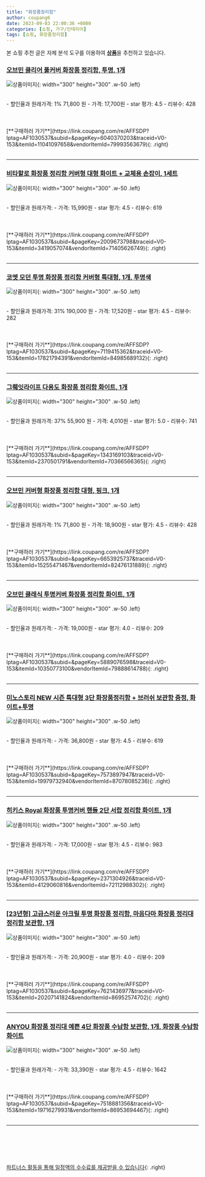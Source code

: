 ```yaml
---
title: "화장품정리함"
author: coupang6
date: 2023-09-03 22:00:36 +0800
categories: [쇼핑, 가구/인테리어]
tags: [쇼핑, 화장품정리함]
---
```


본 쇼핑 추천 글은 자체 분석 도구를 이용하여 [**상품**](https://link.coupang.com/a/bao1ui)을 추천하고 있습니다.

### [오브민 클리어 풀커버 화장품 정리함, 투명, 1개](https://link.coupang.com/re/AFFSDP?lptag=AF1030537&subid=&pageKey=6040370203&traceid=V0-153&itemId=11041097658&vendorItemId=79993563679)

![상품이미지](https://thumbnail6.coupangcdn.com/thumbnails/remote/230x230ex/image/vendor_inventory/c680/cb84327292f4cf2420d01c140b6be43e4245e941d2bcb47fa34a011bfdd9.jpg){: width="300" height="300" .w-50 .left}


<br>
- 할인율과 원래가격: 1%  71,800   원
- 가격: 17,700원
- star 평가: 4.5
- 리뷰수: 428
<br>
<br>
<br>
<br>
[**구매하러 가기**](https://link.coupang.com/re/AFFSDP?lptag=AF1030537&subid=&pageKey=6040370203&traceid=V0-153&itemId=11041097658&vendorItemId=79993563679){: .right}
<br>
<br>

---

### [비타할로 화장품 정리함 커버형 대형 화이트 + 교체용 손잡이, 1세트](https://link.coupang.com/re/AFFSDP?lptag=AF1030537&subid=&pageKey=2009673798&traceid=V0-153&itemId=3419057074&vendorItemId=71405626749)

![상품이미지](https://thumbnail9.coupangcdn.com/thumbnails/remote/230x230ex/image/retail/images/345127634321155-675dfd4e-e555-4078-bf99-cb0dd6527760.jpg){: width="300" height="300" .w-50 .left}


<br>
- 할인율과 원래가격: 
- 가격: 15,990원
- star 평가: 4.5
- 리뷰수: 619
<br>
<br>
<br>
<br>
[**구매하러 가기**](https://link.coupang.com/re/AFFSDP?lptag=AF1030537&subid=&pageKey=2009673798&traceid=V0-153&itemId=3419057074&vendorItemId=71405626749){: .right}
<br>
<br>

---

### [코멧 모던 투명 화장품 정리함 커버형 특대형, 1개, 투명색](https://link.coupang.com/re/AFFSDP?lptag=AF1030537&subid=&pageKey=7119415362&traceid=V0-153&itemId=17821794391&vendorItemId=84985689132)

![상품이미지](https://thumbnail10.coupangcdn.com/thumbnails/remote/230x230ex/image/retail/images/2898693322019572-55e831a3-ed68-48f3-a000-a386731d5dcb.jpg){: width="300" height="300" .w-50 .left}


<br>
- 할인율과 원래가격: 31%  190,000   원
- 가격: 17,520원
- star 평가: 4.5
- 리뷰수: 282
<br>
<br>
<br>
<br>
[**구매하러 가기**](https://link.coupang.com/re/AFFSDP?lptag=AF1030537&subid=&pageKey=7119415362&traceid=V0-153&itemId=17821794391&vendorItemId=84985689132){: .right}
<br>
<br>

---

### [그뤠잇라이프 다용도 화장품 정리함 화이트, 1개](https://link.coupang.com/re/AFFSDP?lptag=AF1030537&subid=&pageKey=1343169103&traceid=V0-153&itemId=2370501791&vendorItemId=70366566365)

![상품이미지](https://thumbnail10.coupangcdn.com/thumbnails/remote/230x230ex/image/retail/images/2020/03/12/14/1/6896fa49-3478-4298-9d53-edd58f0b6562.jpg){: width="300" height="300" .w-50 .left}


<br>
- 할인율과 원래가격: 37%  55,900   원
- 가격: 4,010원
- star 평가: 5.0
- 리뷰수: 741
<br>
<br>
<br>
<br>
[**구매하러 가기**](https://link.coupang.com/re/AFFSDP?lptag=AF1030537&subid=&pageKey=1343169103&traceid=V0-153&itemId=2370501791&vendorItemId=70366566365){: .right}
<br>
<br>

---

### [오브민 커버형 화장품 정리함 대형, 핑크, 1개](https://link.coupang.com/re/AFFSDP?lptag=AF1030537&subid=&pageKey=6653925737&traceid=V0-153&itemId=15255471467&vendorItemId=82476131889)

![상품이미지](https://thumbnail8.coupangcdn.com/thumbnails/remote/230x230ex/image/vendor_inventory/43e3/79d4a6c00d8a66829affc7c80200fc0060e568895faa1a5377520e4c3d74.png){: width="300" height="300" .w-50 .left}


<br>
- 할인율과 원래가격: 1%  71,800   원
- 가격: 18,900원
- star 평가: 4.5
- 리뷰수: 428
<br>
<br>
<br>
<br>
[**구매하러 가기**](https://link.coupang.com/re/AFFSDP?lptag=AF1030537&subid=&pageKey=6653925737&traceid=V0-153&itemId=15255471467&vendorItemId=82476131889){: .right}
<br>
<br>

---

### [오브민 클래식 투명커버 화장품 정리함 화이트, 1개](https://link.coupang.com/re/AFFSDP?lptag=AF1030537&subid=&pageKey=5889076598&traceid=V0-153&itemId=10350773100&vendorItemId=79888614788)

![상품이미지](https://thumbnail7.coupangcdn.com/thumbnails/remote/230x230ex/image/vendor_inventory/a78a/409ec7d0838182fe9e0bd853c31a51b9837cf9d208ea30066c5875a92290.jpg){: width="300" height="300" .w-50 .left}


<br>
- 할인율과 원래가격: 
- 가격: 19,000원
- star 평가: 4.0
- 리뷰수: 209
<br>
<br>
<br>
<br>
[**구매하러 가기**](https://link.coupang.com/re/AFFSDP?lptag=AF1030537&subid=&pageKey=5889076598&traceid=V0-153&itemId=10350773100&vendorItemId=79888614788){: .right}
<br>
<br>

---

### [미노스토리 NEW 시즌 특대형 3단 화장품정리함 + 브러쉬 보관함 증정, 화이트+투명](https://link.coupang.com/re/AFFSDP?lptag=AF1030537&subid=&pageKey=7573897947&traceid=V0-153&itemId=19979732940&vendorItemId=87078085236)

![상품이미지](https://thumbnail7.coupangcdn.com/thumbnails/remote/230x230ex/image/vendor_inventory/4e3d/ced12499f83657de4e5a8460a6d13f1279f4a2e7a9a0af36545a58ff9625.png){: width="300" height="300" .w-50 .left}


<br>
- 할인율과 원래가격: 
- 가격: 36,800원
- star 평가: 4.5
- 리뷰수: 619
<br>
<br>
<br>
<br>
[**구매하러 가기**](https://link.coupang.com/re/AFFSDP?lptag=AF1030537&subid=&pageKey=7573897947&traceid=V0-153&itemId=19979732940&vendorItemId=87078085236){: .right}
<br>
<br>

---

### [히키스 Royal 화장품 투명커버 핸들 2단 서랍 정리함 화이트, 1개](https://link.coupang.com/re/AFFSDP?lptag=AF1030537&subid=&pageKey=2371304926&traceid=V0-153&itemId=4129060816&vendorItemId=72112988302)

![상품이미지](https://thumbnail6.coupangcdn.com/thumbnails/remote/230x230ex/image/retail/images/2020/11/09/10/9/94ae3a1a-1a30-44f5-a17b-167d59ba2069.jpg){: width="300" height="300" .w-50 .left}


<br>
- 할인율과 원래가격: 
- 가격: 17,000원
- star 평가: 4.5
- 리뷰수: 983
<br>
<br>
<br>
<br>
[**구매하러 가기**](https://link.coupang.com/re/AFFSDP?lptag=AF1030537&subid=&pageKey=2371304926&traceid=V0-153&itemId=4129060816&vendorItemId=72112988302){: .right}
<br>
<br>

---

### [[23년형] 고급스러운 아크릴 투명 화장품 정리함, 마음다마 화장품 정리대 정리함 보관함, 1개](https://link.coupang.com/re/AFFSDP?lptag=AF1030537&subid=&pageKey=7621436977&traceid=V0-153&itemId=20207141824&vendorItemId=86952574702)

![상품이미지](https://thumbnail10.coupangcdn.com/thumbnails/remote/230x230ex/image/vendor_inventory/1ccf/042153b6a4353c85ebdb5cb3ad6468263da50f956eae55a8328bc53471b1.png){: width="300" height="300" .w-50 .left}


<br>
- 할인율과 원래가격: 
- 가격: 20,900원
- star 평가: 4.0
- 리뷰수: 209
<br>
<br>
<br>
<br>
[**구매하러 가기**](https://link.coupang.com/re/AFFSDP?lptag=AF1030537&subid=&pageKey=7621436977&traceid=V0-153&itemId=20207141824&vendorItemId=86952574702){: .right}
<br>
<br>

---

### [ANYOU 화장품 정리대 예쁜 4단 화장품 수납함 보관함, 1개, 화장품 수납함 화이트](https://link.coupang.com/re/AFFSDP?lptag=AF1030537&subid=&pageKey=7518881356&traceid=V0-153&itemId=19716279931&vendorItemId=86953694467)

![상품이미지](https://thumbnail7.coupangcdn.com/thumbnails/remote/230x230ex/image/vendor_inventory/4cd4/d7a3f460325658e374fc9b38bc90b4a2ce5748db459b61df073e177d7dbe.jpg){: width="300" height="300" .w-50 .left}


<br>
- 할인율과 원래가격: 
- 가격: 33,390원
- star 평가: 4.5
- 리뷰수: 1642
<br>
<br>
<br>
<br>
[**구매하러 가기**](https://link.coupang.com/re/AFFSDP?lptag=AF1030537&subid=&pageKey=7518881356&traceid=V0-153&itemId=19716279931&vendorItemId=86953694467){: .right}
<br>
<br>

---
<br><br><br><br><br> [파트너스 활동을 통해 일정액의 수수료를 제공받을 수 있습니다](https://link.coupang.com/a/bao1ui){: .right}